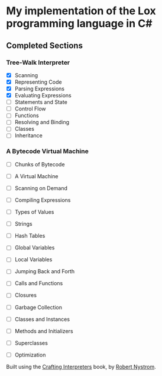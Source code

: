 ﻿# My implementation of the Lox programming language in C#

## Completed Sections

### Tree-Walk Interpreter
 - [x] Scanning
 - [x] Representing Code
 - [x] Parsing Expressions
 - [x] Evaluating Expressions
 - [ ] Statements and State
 - [ ] Control Flow
 - [ ] Functions
 - [ ] Resolving and Binding
 - [ ] Classes
 - [ ] Inheritance 

### A Bytecode Virtual Machine
 - [ ] Chunks of Bytecode
 - [ ] A Virtual Machine
 - [ ] Scanning on Demand
 - [ ] Compiling Expressions
 - [ ] Types of Values
 - [ ] Strings
 - [ ] Hash Tables
 - [ ] Global Variables
 - [ ] Local Variables
 - [ ] Jumping Back and Forth
 - [ ] Calls and Functions
 - [ ] Closures
 - [ ] Garbage Collection
 - [ ] Classes and Instances
 - [ ] Methods and Initializers
 - [ ] Superclasses
 - [ ] Optimization


Built using the [Crafting Interpreters](https://craftinginterpreters.com/) book, by [Robert Nystrom](https://twitter.com/intent/user?screen_name=munificentbob).

